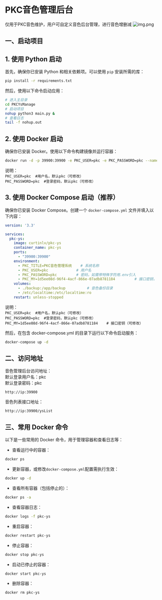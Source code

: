 # PKC音色管理后台
仅用于PKC音色维护，用户可自定义音色后台管理，进行音色增删减
![img.png](img.png)
##  一、启动项目

## 1. 使用 Python 启动

首先，确保你已安装 Python 和相关依赖项。可以使用 `pip` 安装所需的库：

```bash
pip install -r requirements.txt  
```
然后，使用以下命令启动应用：
```bash
# 进入主目录
cd PKCYsManage
# 启动项目
nohup python3 main.py &
# 查看日志
tail -f nohup.out
```

## 2. 使用 Docker 启动
确保你已安装 Docker。使用以下命令构建镜像并运行容器：   
```bash
docker run -d -p 39900:39900 -e PKC_USER=pkc -e PKC_PASSWORD=pkc --name pkc-ys curtinlv/pkc-ys
```
说明：  
`PKC_USER=pkc  #用户名，默认pkc（可修改）`   
`PKC_PASSWORD=pkc  #登录密码，默认pkc（可修改）`  

## 3. 使用 Docker Compose 启动（推荐）
确保你已安装 Docker Compose。创建一个 `docker-compose.yml` 文件并填入以下内容：
```yaml
version: '3.3'

services:
  pkc-ys:
    image: curtinlv/pkc-ys
    container_name: pkc-ys       
    ports:
      - "39900:39900"
    environment:
      - PKC_TITLE=PKC音色管理系统    # 系统名称
      - PKC_USER=pkc             # 用户名
      - PKC_PASSWORD=pkc         # 密码，如需带特殊字符用.env引入
      - PKC_MY=1d5ee08d-96f4-4acf-866e-07adb8781184         # 接口密钥，如需带特殊字符用.env引入
    volumes:
      - ./backup:/app/backup          # 音色备份目录
      - /etc/localtime:/etc/localtime:ro 
    restart: unless-stopped

```
说明：  
`PKC_USER=pkc  #用户名，默认pkc（可修改）`   
`PKC_PASSWORD=pkc  #登录密码，默认pkc（可修改）`  
`PKC_MY=1d5ee08d-96f4-4acf-866e-07adb8781184    # 接口密钥（可修改）`   

然后，在包含 docker-compose.yml 的目录下运行以下命令启动服务：
```bash
docker-compose up -d
```

## 二、访问地址
音色管理后台访问地址：  
默认登录用户名：pkc  
默认登录密码：pkc
```http request
http://ip:39900
```
音色列表接口地址：
```http request
http://ip:39900/ysList
```

## 三、常用 Docker 命令  
以下是一些常用的 Docker 命令，用于管理容器和查看日志等：
- 查看运行中的容器：
```bash
docker ps 
```
- 更新容器，或修改`docker-compose.yml`配置需执行生效：
```bash
docker up -d  
```
- 查看所有容器（包括停止的）：  
```bash
docker ps -a
```
- 查看容器日志： 
```bash
docker logs -f pkc-ys
```
- 重启容器：
```bash
docker restart pkc-ys
```
- 停止容器：  
```bash
docker stop pkc-ys
```

- 启动已停止的容器：  
```bash
docker start pkc-ys
```
- 删除容器：  
```bash
docker rm pkc-ys
```
